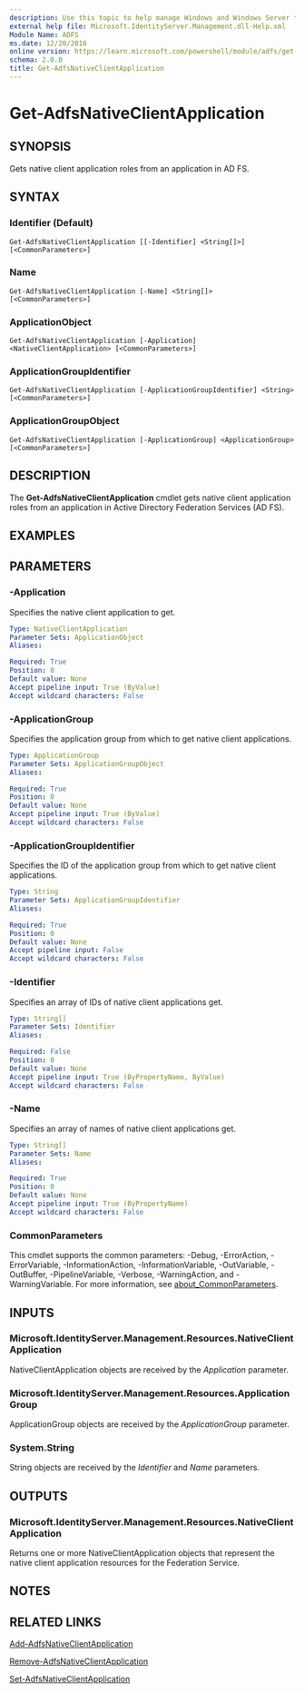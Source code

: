 ```yaml
---
description: Use this topic to help manage Windows and Windows Server technologies with Windows PowerShell.
external help file: Microsoft.IdentityServer.Management.dll-Help.xml
Module Name: ADFS
ms.date: 12/20/2016
online version: https://learn.microsoft.com/powershell/module/adfs/get-adfsnativeclientapplication?view=windowsserver2025-ps&wt.mc_id=ps-gethelp
schema: 2.0.0
title: Get-AdfsNativeClientApplication
---
```


# Get-AdfsNativeClientApplication

## SYNOPSIS
Gets native client application roles from an application in AD FS.

## SYNTAX

### Identifier (Default)
```
Get-AdfsNativeClientApplication [[-Identifier] <String[]>] [<CommonParameters>]
```

### Name
```
Get-AdfsNativeClientApplication [-Name] <String[]> [<CommonParameters>]
```

### ApplicationObject
```
Get-AdfsNativeClientApplication [-Application] <NativeClientApplication> [<CommonParameters>]
```

### ApplicationGroupIdentifier
```
Get-AdfsNativeClientApplication [-ApplicationGroupIdentifier] <String> [<CommonParameters>]
```

### ApplicationGroupObject
```
Get-AdfsNativeClientApplication [-ApplicationGroup] <ApplicationGroup> [<CommonParameters>]
```

## DESCRIPTION
The **Get-AdfsNativeClientApplication** cmdlet gets native client application roles from an application in Active Directory Federation Services (AD FS).

## EXAMPLES

## PARAMETERS

### -Application
Specifies the native client application to get.

```yaml
Type: NativeClientApplication
Parameter Sets: ApplicationObject
Aliases:

Required: True
Position: 0
Default value: None
Accept pipeline input: True (ByValue)
Accept wildcard characters: False
```

### -ApplicationGroup
Specifies the application group from which to get native client applications.

```yaml
Type: ApplicationGroup
Parameter Sets: ApplicationGroupObject
Aliases:

Required: True
Position: 0
Default value: None
Accept pipeline input: True (ByValue)
Accept wildcard characters: False
```

### -ApplicationGroupIdentifier
Specifies the ID of the application group from which to get native client applications.

```yaml
Type: String
Parameter Sets: ApplicationGroupIdentifier
Aliases:

Required: True
Position: 0
Default value: None
Accept pipeline input: False
Accept wildcard characters: False
```

### -Identifier
Specifies an array of IDs of native client applications get.

```yaml
Type: String[]
Parameter Sets: Identifier
Aliases:

Required: False
Position: 0
Default value: None
Accept pipeline input: True (ByPropertyName, ByValue)
Accept wildcard characters: False
```

### -Name
Specifies an array of names of native client applications get.

```yaml
Type: String[]
Parameter Sets: Name
Aliases:

Required: True
Position: 0
Default value: None
Accept pipeline input: True (ByPropertyName)
Accept wildcard characters: False
```

### CommonParameters
This cmdlet supports the common parameters: -Debug, -ErrorAction, -ErrorVariable, -InformationAction, -InformationVariable, -OutVariable, -OutBuffer, -PipelineVariable, -Verbose, -WarningAction, and -WarningVariable. For more information, see [about_CommonParameters](https://go.microsoft.com/fwlink/?LinkID=113216).

## INPUTS

### Microsoft.IdentityServer.Management.Resources.NativeClientApplication

NativeClientApplication objects are received by the *Application* parameter.

### Microsoft.IdentityServer.Management.Resources.ApplicationGroup

ApplicationGroup objects are received by the *ApplicationGroup* parameter.

### System.String

String objects are received by the *Identifier* and *Name* parameters.

## OUTPUTS

### Microsoft.IdentityServer.Management.Resources.NativeClientApplication

Returns one or more NativeClientApplication objects that represent the native client application resources for the Federation Service.

## NOTES

## RELATED LINKS

[Add-AdfsNativeClientApplication](./Add-AdfsNativeClientApplication.md)

[Remove-AdfsNativeClientApplication](./Remove-AdfsNativeClientApplication.md)

[Set-AdfsNativeClientApplication](./Set-AdfsNativeClientApplication.md)

